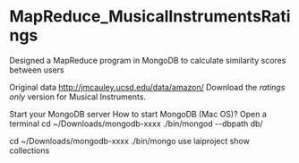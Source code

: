 # MapReduce_MusicalInstrumentsRatings
Designed a MapReduce program in MongoDB to calculate similarity scores between users

Original data
http://jmcauley.ucsd.edu/data/amazon/ Download the *ratings only* version for Musical Instruments.

Start your MongoDB server
How to start MongoDB (Mac OS)? Open a terminal
cd ~/Downloads/mongodb-xxxx
./bin/mongod --dbpath db/

cd ~/Downloads/mongodb-xxxx
./bin/mongo
use laiproject
show collections
